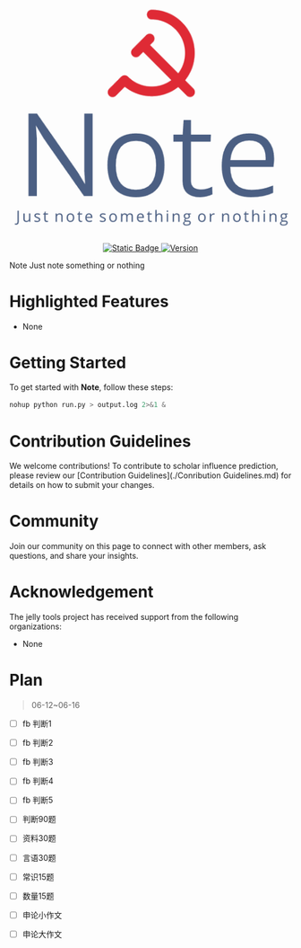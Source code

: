 <h1 align="center">
	<img src="README.assets/Note-logo.png">
</h1>
<p align="center">
    <a href="http://192.168.66.226:8090">
        <img alt="Static Badge" src="https://img.shields.io/badge/Author-jjellya-df2a35">
    </a>
    <a href="https://github.com/jjellya/Note">
        <img src="https://img.shields.io/badge/version-0.24.48-4b5f83" alt="Version">
    </a>                                                                                       
</p>




Note Just note something or nothing



# Highlighted Features

- None

# Getting Started

To get started with **Note**, follow these steps:

```python
nohup python run.py > output.log 2>&1 &
```


# Contribution Guidelines

We welcome contributions! To contribute to scholar influence prediction, please review our [Contribution Guidelines](./Conribution Guidelines.md) for details on how to submit your changes.

# Community

Join our community on this page to connect with other members, ask questions, and share your insights.

# Acknowledgement

The jelly tools project has received support from the following organizations:

* None







# Plan

> 06-12~06-16

- [ ] fb 判断1
- [ ] fb 判断2
- [ ] fb 判断3
- [ ] fb 判断4
- [ ] fb 判断5
- [ ] 判断90题
- [ ] 资料30题
- [ ] 言语30题
- [ ] 常识15题
- [ ] 数量15题
- [ ] 申论小作文
- [ ] 申论大作文

